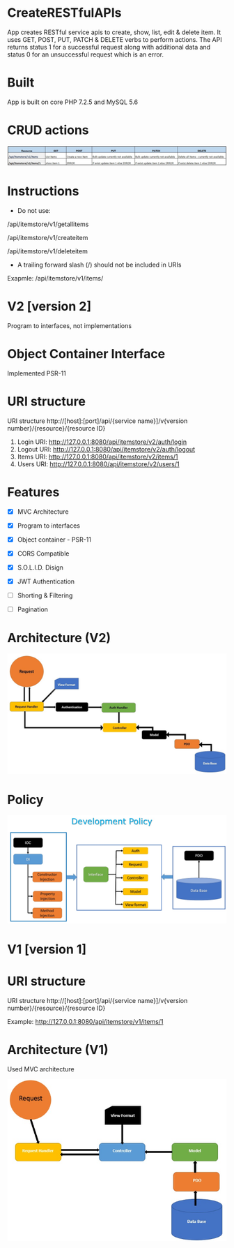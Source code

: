 # CreateRESTfulAPIs

App creates RESTful service apis to create, show, list, edit & delete item. It uses GET, POST, PUT, PATCH & DELETE verbs to perform actions. The API returns status 1 for a successful request along with additional data and status 0 for an unsuccessful request which is an error.


# Built
App is built on core PHP 7.2.5 and MySQL 5.6


# CRUD actions
![CURD_actions.jpg](./img/CURD_actions.jpg)


# Instructions 
* Do not use:
 
 /api/itemstore/v1/getallitems 
 
 /api/itemstore/v1/createitem
 
 /api/itemstore/v1/deleteitem
 
 * A trailing forward slash (/) should not be included in URIs

Exapmle: /api/itemstore/v1/items/       

# V2 [version 2]

Program to interfaces, not implementations


# Object Container Interface

Implemented PSR-11


# URI structure

URI structure http://[host]:[port]/api/{service name}]/v{version number}/{resource}/{resource ID}

1. Login URI: http://127.0.0.1:8080/api/itemstore/v2/auth/login
2. Logout URI: http://127.0.0.1:8080/api/itemstore/v2/auth/logout
3. Items URI: http://127.0.0.1:8080/api/itemstore/v2/items/1
4. Users URI: http://127.0.0.1:8080/api/itemstore/v2/users/1


# Features

- [x] MVC Architecture
- [x] Program to interfaces
- [x] Object container - PSR-11
- [X] CORS Compatible
- [X] S.O.L.I.D. Disign
- [X] JWT Authentication
- [ ] Shorting & Filtering
- [ ] Pagination


# Architecture (V2)

![auth_flow.jpg](./img/auth_flow.jpg)



# Policy

![development_policy.jpg](./img/development_policy.jpg)




# V1 [version 1]


# URI structure
URI structure http://[host]:[port]/api/{service name}]/v{version number}/{resource}/{resource ID}

Example: http://127.0.0.1:8080/api/itemstore/v1/items/1



# Architecture (V1)

Used MVC architecture

![architecture_create_rest_api.jpg](./img/architecture_create_rest_api.jpg)







